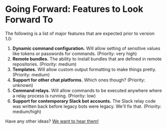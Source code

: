 # Going Forward: Features to Look Forward To

The following is a list of major features that are expected prior to version 1.0:

1. **Dynamic command configuration.** Will allow setting of sensitive values like tokens or passwords for commands. (Priority: very high)
1. **Remote bundles.** The ability to install bundles that are defined in remote repositories. (Priority: medium)
1. **Templates.** Will allow custom output formatting to make things pretty. (Priority: medium)
1. **Support for other chat platforms.** Which ones though? (Priority: unknown)
1. **Command relays.** Will allow commands to be executed anywhere where a relay process is running. (Priority: low)
1. **Support for contemporary Slack bot accounts.** The Slack relay code was written back before legacy bots were legacy. We'll fix that. (Priority: medium/high)

Have any other ideas? [We want to hear them!](https://github.com/getgort/gort/issues)
